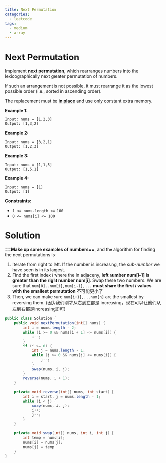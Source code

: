 ```yaml
---
title: Next Permutation
categories:
  - leetcode
tags:
  - medium
  - array
---
```




# Next Permutation

Implement **next permutation**, which rearranges numbers into the lexicographically next greater permutation of numbers.

If such an arrangement is not possible, it must rearrange it as the lowest possible order (i.e., sorted in ascending order).

The replacement must be **[in place](http://en.wikipedia.org/wiki/In-place_algorithm)** and use only constant extra memory.

 

**Example 1:**

```
Input: nums = [1,2,3]
Output: [1,3,2]
```

**Example 2:**

```
Input: nums = [3,2,1]
Output: [1,2,3]
```

**Example 3:**

```
Input: nums = [1,1,5]
Output: [1,5,1]
```

**Example 4:**

```
Input: nums = [1]
Output: [1]
```

 

**Constraints:**

- `1 <= nums.length <= 100`
- `0 <= nums[i] <= 100`



# Solution

**==Make up some examples of numbers==**, and the algorithm for finding the next permutations is:

1. Iterate from right to left. If the number is increasing, the *sub-number* we have seen is in its largest. 
2. Find the first index $i$ where the in adjaceny,  **left number num[i-1] is greater than the right number num[i]**. Swap these two numbers. We are sure that `num[0]..num[i],num[i-1],...` **must share the first $i$ values with the smallest permutation** 不可能更小了
3. Then, we can make sure `num[i+1],...num[n]` are the smallest by reversing them. (因为我们刚才从右到左都是 increasing，现在可以让他们从左到右都是increasing即可)



```java
public class Solution {
    public void nextPermutation(int[] nums) {
        int i = nums.length - 2;
        while (i >= 0 && nums[i + 1] <= nums[i]) {
            i--;
        }
        if (i >= 0) {
            int j = nums.length - 1;
            while (j >= 0 && nums[j] <= nums[i]) {
                j--;
            }
            swap(nums, i, j);
        }
        reverse(nums, i + 1);
    }

    private void reverse(int[] nums, int start) {
        int i = start, j = nums.length - 1;
        while (i < j) {
            swap(nums, i, j);
            i++;
            j--;
        }
    }

    private void swap(int[] nums, int i, int j) {
        int temp = nums[i];
        nums[i] = nums[j];
        nums[j] = temp;
    }
}
```





